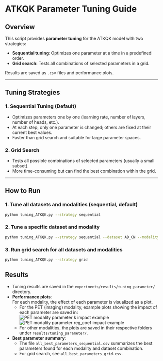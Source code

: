 # ATKQK Parameter Tuning Guide

## Overview

This script provides **parameter tuning** for the ATKQK model with two strategies:
- **Sequential tuning**: Optimizes one parameter at a time in a predefined order.
- **Grid search**: Tests all combinations of selected parameters in a grid.

Results are saved as `.csv` files and performance plots.

---

## Tuning Strategies

### 1. Sequential Tuning (Default)

- Optimizes parameters one by one (learning rate, number of layers, number of heads, etc.).
- At each step, only one parameter is changed; others are fixed at their current best values.
- Faster than grid search and suitable for large parameter spaces.

### 2. Grid Search

- Tests all possible combinations of selected parameters (usually a small subset).
- More time-consuming but can find the best combination within the grid.

---

## How to Run

### 1. Tune all datasets and modalities (sequential, default)

```bash
python tuning_ATKQK.py --strategy sequential
```

### 2. Tune a specific dataset and modality

```bash
python tuning_ATKQK.py --strategy sequential --dataset AD_CN --modality PET
```

### 3. Run grid search for all datasets and modalities

```bash
python tuning_ATKQK.py --strategy grid
```

## Results

- Tuning results are saved in the `experiments/results/tuning_parameter/` directory.
- **Performance plots**:  
  For each modality, the effect of each parameter is visualized as a plot.  
  - For the PET (imaging) modality, example plots showing the impact of each parameter are saved in:  
    ![PET modality parameter k impact example](results/tuning_parameter/AD_CN_PET/sequential/top_k_performance.png)
    ![PET modality parameter reg_coef impact example](results/tuning_parameter/AD_CN_PET/sequential/reg_coef_performance.png)
  - For other modalities, the plots are saved in their respective folders under `results/tuning_parameter/`.
- **Best parameter summary**:  
  - The file `all_best_parameters_sequential.csv` summarizes the best parameters found for each modality and dataset combination.
  - For grid search, see `all_best_parameters_grid.csv`.
